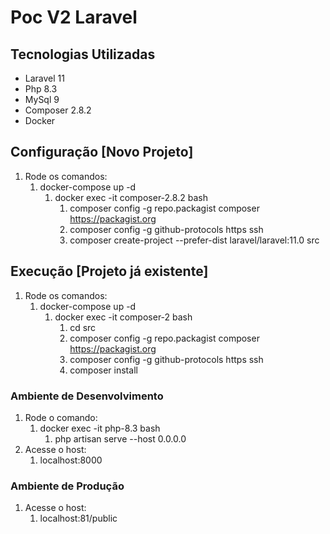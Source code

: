 # Poc V2 Laravel

## Tecnologias Utilizadas

- Laravel 11
- Php 8.3
- MySql 9
- Composer 2.8.2
- Docker

## Configuração [Novo Projeto]

1. Rode os comandos:
   1. docker-compose up -d
      1. docker exec -it composer-2.8.2 bash
          1. composer config -g repo.packagist composer https://packagist.org
          2. composer config -g github-protocols https ssh
          3. composer create-project --prefer-dist laravel/laravel:11.0 src
   
## Execução [Projeto já existente]

1. Rode os comandos:
   1. docker-compose up -d
       1. docker exec -it composer-2 bash
           1. cd src
           2. composer config -g repo.packagist composer https://packagist.org
           3. composer config -g github-protocols https ssh
           4. composer install

### Ambiente de Desenvolvimento

1. Rode o comando:
    1. docker exec -it php-8.3 bash
        1. php artisan serve --host 0.0.0.0
2. Acesse o host:
    1. localhost:8000
   
### Ambiente de Produção

1. Acesse o host:
    1. localhost:81/public
